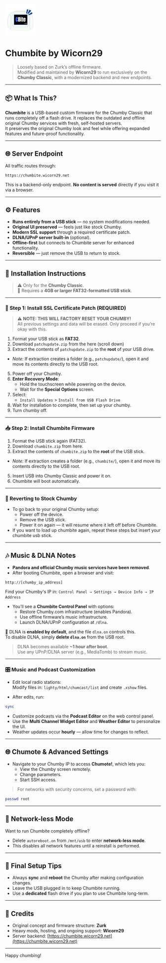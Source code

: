 <a href="https://github.com/wicorn29/chumbite-cfw">
  <img src="https://github.com/wicorn29/chumbite-cfw/blob/master/marketing/cbite.png?raw=true" alt="Chumbite Logo" width="100" height="100">
</a>

# Chumbite by Wicorn29

> Loosely based on Zurk’s offline firmware.  
> Modified and maintained by **Wicorn29** to run exclusively on the **Chumby Classic**, with a modernized backend and new endpoints.

---

## 📦 What Is This?

**Chumbite** is a USB-based custom firmware for the Chumby Classic that runs completely off a flash drive. It replaces the outdated and offline original Chumby services with fresh, self-hosted servers.  
It preserves the original Chumby look and feel while offering expanded features and future-proof functionality.

---

## 🌐 Server Endpoint

All traffic routes through:

```
https://chumbite.wicorn29.net
```

This is a backend-only endpoint. **No content is served** directly if you visit it via a browser.

---

## ⚙️ Features

- **Runs entirely from a USB stick** — no system modifications needed.
- **Original UI preserved** — feels just like stock Chumby.
- **Modern SSL support** through a required certificate patch.
- **DLNA/UPnP server built-in** (optional).
- **Offline-first** but connects to Chumbite server for enhanced functionality.
- **Reversible** — just remove the USB to return to stock.

---

## 🧰 Installation Instructions

> ⚠️ Only for the **Chumby Classic**.  
> 💾 Requires a **4GB or larger FAT32-formatted USB stick**.

---

### 🔐 Step 1: Install SSL Certificate Patch (REQUIRED)

> ⚠️ **NOTE: THIS WILL FACTORY RESET YOUR CHUMBY!**  
> All previous settings and data will be erased. Only proceed if you’re okay with this.

1. Format your USB stick as **FAT32**.
2. Download  `patchupdate.zip` from the here (scroll down)
3. Extract the contents of `patchupdate.zip` to the **root** of your USB drive.
 - *Note:* If extraction creates a folder (e.g., `patchupdate/`), open it and move its contents directly to the USB root.
5. Power off your Chumby.
6. **Enter Recovery Mode**:
   - Hold the touchscreen while powering on the device.
   - Wait for the **Special Options** screen.
7. Select:
   - `Install Updates` > `Install from USB Flash Drive`
8. Wait for installation to complete, then set up your chumby.
9. Turn chumby off.

---

### 📥 Step 2: Install Chumbite Firmware

1. Format the USB stick again (FAT32).
2. Download `chumbite.zip` from here.
3. Extract the contents of `chumbite.zip` to the **root** of the USB stick.
 - *Note:* If extraction creates a folder (e.g., `chumbite/`), open it and move its contents directly to the USB root.
5. Insert USB into Chumby Classic and power it on.
6. Chumbite will boot automatically.

---

### 🧼 Reverting to Stock Chumby

- To go back to your original Chumby setup:
  - Power off the device.
  - Remove the USB stick.
  - Power it on again — it will resume where it left off before Chumbite.
- If you want to load up chumbite again, repeat these steps but insert your chumbite usb stick.

---

## 🎶 Music & DLNA Notes

- **Pandora and official Chumby music services have been removed**.
- After booting Chumbite, open a browser and visit:

```
http://[chumby_ip_address]
```

Find your Chumby's IP in:
`Control Panel → Settings → Device Info → IP Address`

- You’ll see a **Chumbite Control Panel** with options:
  - Restore Chumby.com infrastructure (enables Pandora).
  - Use offline firmware’s music infrastructure.
  - Launch DLNA/UPnP configuration at `/dlna`.

📝 DLNA is **enabled by default**, and the file `dlna.on` controls this.  
To disable DLNA, simply **delete `dlna.on`** from the USB root.

> DLNA becomes available **~1 hour after boot**.  
Use any UPnP/DLNA server (e.g., MediaTomb) to stream music.

---

### 🎛️ Music and Podcast Customization

- Edit local radio stations:  
  Modify files in: `lighty/html/chumcast/list` and create `.xshow` files.

- After edits, run:

```bash
sync
```

- Customize podcasts via the **Podcast Editor** on the web control panel.
- Use the **Multi Channel Widget Editor** and **Weather Editor** to personalize the UI.
- Weather updates occur **hourly** — allow time for changes to reflect.

---

## 🌐 Chumote & Advanced Settings

- Navigate to your Chumby IP to access **Chumote!**, which lets you:
  - View the Chumby screen remotely.
  - Change parameters.
  - Start SSH access.

> For networks with security concerns, set a password with:
```bash
passwd root
```

---

## 📡 Network-less Mode

Want to run Chumbite completely offline?

- Delete `autoreboot.on` from `/mnt/usb` to enter **network-less mode**.
- This disables all network features until a reinstall is performed.

---

## 🔁 Final Setup Tips

- Always **sync** and **reboot** the Chumby after making configuration changes.
- Leave the USB plugged in to keep Chumbite running.
- Use a **dedicated** flash drive if you plan to use Chumbite long-term.

---

## 🙏 Credits

- Original concept and firmware structure: **Zurk**
- Heavy mods, hosting, and ongoing support: **Wicorn29**
- Server backend: [https://chumbite.wicorn29.net](https://chumbite.wicorn29.net)

---

Happy chumbing!
